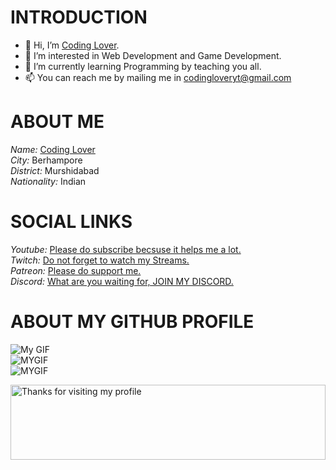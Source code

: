 # INTRODUCTION
- 👋 Hi, I’m [Coding Lover](https://www.youtube.com/channel/UCWW0tGrzqSUNHiM2Rd4wmAQ).
- 👀 I’m interested in Web Development and Game Development.
- 🌱 I’m currently learning Programming by teaching you all.
- 📫 You can reach me by mailing me in codingloveryt@gmail.com


# ABOUT ME
*Name:* [Coding Lover](https://www.youtube.com/channel/UCWW0tGrzqSUNHiM2Rd4wmAQ)<br/>
*City:* Berhampore<br/>
*District:* Murshidabad<br/>
*Nationality:* Indian<br/>

# SOCIAL LINKS
*Youtube:* [Please do subscribe becsuse it helps me a lot.](https://www.youtube.com/channel/UCWW0tGrzqSUNHiM2Rd4wmAQ)<br/>
*Twitch:* [Do not forget to watch my Streams.](https://www.twitch.tv/coding_lover)<br/>
*Patreon:* [Please do support me.](https://www.patreon.com/CODINGLOVER)<br/>
*Discord:* [What are you waiting for, JOIN MY DISCORD.](https://discord.gg/ZMUR3fB6UT)<br/>



# ABOUT MY GITHUB PROFILE
![My GIF](https://github-readme-stats.vercel.app/api?username=Coding-Lover-Projects&show_icons=true&count_private=true&theme=dark)<br>
![MYGIF](https://github-readme-stats.vercel.app/api/top-langs/?username=Coding-Lover-Projects&theme=gruvbox&count_private=true&custom_title=Top%20Languages)<br>
![MYGIF](https://github-profile-trophy.vercel.app/?username=Coding-Lover-Projects&theme=gruvbox)<br>


<img height="120" alt="Thanks for visiting my profile" width="100%" src="https://github.com/dibyendu415/dibyendu415/blob/master/marquee.svg" />
